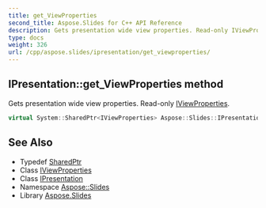 ```yaml
---
title: get_ViewProperties
second_title: Aspose.Slides for C++ API Reference
description: Gets presentation wide view properties. Read-only IViewProperties.
type: docs
weight: 326
url: /cpp/aspose.slides/ipresentation/get_viewproperties/
---
```

## IPresentation::get_ViewProperties method


Gets presentation wide view properties. Read-only [IViewProperties](../../iviewproperties/).

```cpp
virtual System::SharedPtr<IViewProperties> Aspose::Slides::IPresentation::get_ViewProperties()=0
```

## See Also

* Typedef [SharedPtr](../../../system/sharedptr/)
* Class [IViewProperties](../../iviewproperties/)
* Class [IPresentation](../)
* Namespace [Aspose::Slides](../../)
* Library [Aspose.Slides](../../../)

